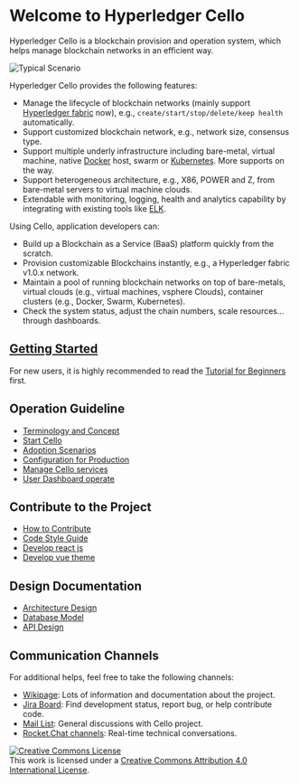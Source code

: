 Welcome to Hyperledger Cello
===

Hyperledger Cello is a blockchain provision and operation system, which helps manage blockchain networks in an efficient way.

![Typical Scenario](imgs/scenario.png)

Hyperledger Cello provides the following features:

* Manage the lifecycle of blockchain networks (mainly support [Hyperledger fabric](https://github.com/hyperledger/fabric) now), e.g., `create/start/stop/delete/keep health` automatically.
* Support customized blockchain network, e.g., network size, consensus type.
* Support multiple underly infrastructure including bare-metal, virtual machine, native [Docker](https://www.docker.com) host, swarm or [Kubernetes](https://kubernetes.io). More supports on the way.
* Support heterogeneous architecture, e.g., X86, POWER and Z, from bare-metal servers to virtual machine clouds.
* Extendable with monitoring, logging, health and analytics capability by integrating with existing tools like [ELK](https://www.elastic.co).

Using Cello, application developers can:

* Build up a Blockchain as a Service (BaaS) platform quickly from the scratch.
* Provision customizable Blockchains instantly, e.g., a Hyperledger fabric v1.0.x network.
* Maintain a pool of running blockchain networks on top of bare-metals, virtual clouds (e.g., virtual machines, vsphere Clouds), container clusters (e.g., Docker, Swarm, Kubernetes).
* Check the system status, adjust the chain numbers, scale resources... through dashboards.

## [Getting Started](tutorial)

For new users, it is highly recommended to read the [Tutorial for Beginners](tutorial) first.

## Operation Guideline
* [Terminology and Concept](terminology.md)
* [Start Cello](setup.md)
* [Adoption Scenarios](scenario.md)
* [Configuration for Production](production_config.md)
* [Manage Cello services](service_management.md)
* [User Dashboard operate](user_dashboard.md)

## Contribute to the Project
* [How to Contribute](CONTRIBUTING.md)
* [Code Style Guide](https://www.python.org/dev/peps/pep-0008/)
* [Develop react js](reactjs.md)
* [Develop vue theme](vue/index.md)

## Design Documentation
* [Architecture Design](arch.md)
* [Database Model](db.md)
* [API Design](api/restserver_v2.md)

## Communication Channels

For additional helps, feel free to take the following channels:

* [Wikipage](https://wiki.hyperledger.org/projects/cello): Lots of information and documentation about the project.
* [Jira Board](https://jira.hyperledger.org/projects/CE/issues): Find development status, report bug, or help contribute code.
* [Mail List](mailto:hyperledger-cello@lists.hyperledger.org): General discussions with Cello project.
* [Rocket.Chat channels](https://chat.hyperledger.org/channel/cello): Real-time technical conversations.

<a rel="license" href="http://creativecommons.org/licenses/by/4.0/"><img alt="Creative Commons License" style="border-width:0" src="https://i.creativecommons.org/l/by/4.0/88x31.png" /></a><br />This work is licensed under a <a rel="license" href="http://creativecommons.org/licenses/by/4.0/">Creative Commons Attribution 4.0 International License</a>.
